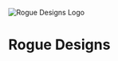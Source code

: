 ![Rogue Designs Logo](https://storage.googleapis.com/stiles-images/RogueLogo-256x158.png)

# Rogue Designs
